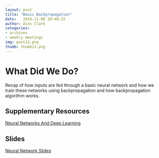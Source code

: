 ```yaml
---
layout: post
title: "Basic Backpropagation"
date: 	2016-11-08 20:48:22
author: Alex Clark
categories:
- archives
- weekly meetings
img: post13.png
thumb: thumb13.png
---
```


# What Did We Do?

Recap of how inputs are fed through a basic neural network and how we train these networks using backpropagation and how backpropagation algorithm works.

## Supplementary Resources

[Neural Networks And Deep Learning](http://neuralnetworksanddeeplearning.com/chap2.html)   


## Slides

[Neural Network Slides](https://docs.google.com/presentation/d/1uJMu4NXhwVDeNYb4zwKlfyftLXN53n5GS76603-5fH8/edit?usp=sharing)

[hampden]: https://github.com/jekyll/jekyll